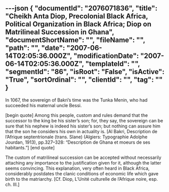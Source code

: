 ---json
{
  "documentId": "2076071836",
  "title": "Cheikh Anta Diop, Precolonial Black Africa, Political Organization in Black Africa; Diop on Matrilineal Succession in Ghana",
  "documentShortName": "",
  "fileName": "",
  "path": "",
  "date": "2007-06-14T02:05:36.000Z",
  "modificationDate": "2007-06-14T02:05:36.000Z",
  "templateId": "",
  "segmentId": "86",
  "isRoot": "False",
  "isActive": "True",
  "sortOrdinal": "",
  "clientId": "",
  "tag": ""
}
---

In 1067, the sovereign of Bakri’s time was the Tunka Menin, who had succeeded his maternal uncle Bessi.

[begin quote]
Among this people, custom and rules demand that the successor to the king be his sister’s son; for, they say, the sovereign can be sure that his nephew is indeed his sister’s son; but nothing can assure him that the son he considers his own in actuality is. [Al Bakri, Description de l’Afrique septentrionale (trans. Slane) (Algiers: Typographie Adolphe Jourdan, 1913), pp.327–328: “Description de Ghana et moeurs de ses habitants.”]
[end quote]

The custom of matrilineal succession can be accepted without necessarily attaching any importance to the justification given for it, although the latter seems convincing. This explanation, very often heard in Black Africa, considerably postdates the clanic conditions of economic life which gave birth to the matriarchy. [Cf. Diop, L’Unité culturelle de l’Afrique noire, esp. ch. III.]
